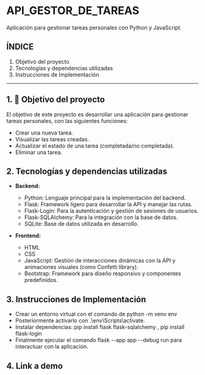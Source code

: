 # API_GESTOR_DE_TAREAS
Aplicación para gestionar tareas personales con Python y JavaScript.

## ÍNDICE

1. Objetivo del proyecto
2. Tecnologías y dependencias utilizadas
3. Instrucciones de Implementación

****

## 1. 🎯 Objetivo del proyecto

El objetivo de este proyecto es desarrollar una aplicación para gestionar tareas personales, con las siguientes funciones:
* Crear una nueva tarea. 
* Visualizar las tareas creadas.
* Actualizar el estado de una tarea (completada/no completada).
* Eliminar una tarea.

## 2. Tecnologías y dependencias utilizadas

* **Backend:**
  * Python: Lenguaje principal para la implementación del backend.
  * Flask: Framework ligero para desarrollar la API y manejar las rutas.
  * Flask-Login: Para la autenticación y gestión de sesiones de usuarios.
  * Flask-SQLAlchemy: Para la integración con la base de datos.
  * SQLite: Base de datos utilizada en desarrollo.

* **Frontend:**
  * HTML
  * CSS
  * JavaScript: Gestión de interacciones dinámicas con la API y animaciones visuales (como Confetti library).
  * Bootstrap: Framework para diseño responsivo y componentes predefinidos.


## 3. Instrucciones de Implementación

* Crear un entorno virtual con el comando de python -m venv env 
* Posteriormente activarlo con .\env\Scripts\activate.
* Instalar dependencias:  pip install flask flask-sqlalchemy , pip install flask-login
* Finalmente ejecutar el comando flask --app app --debug run para interactuar con la aplicación.

## 4. Link a demo 
